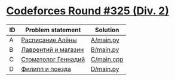 # [Codeforces Round #325 (Div. 2)](http://codeforces.com/contest/586)

| ID | Problem statement                                                     | Solution                 |
|----|-----------------------------------------------------------------------|--------------------------|
| A  | [Расписание Алёны](http://codeforces.com/problemset/problem/586/A)    | [A/main.py](A/main.py)   |
| B  | [Лаврентий и магазин](http://codeforces.com/problemset/problem/586/B) | [B/main.py](B/main.py)   |
| C  | [Стоматолог Геннадий](http://codeforces.com/problemset/problem/585/A) | [C/main.cpp](C/main.cpp) |
| D  | [Филипп и поезда](http://codeforces.com/problemset/problem/585/B)     | [D/main.py](D/main.py)   |

